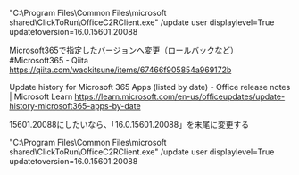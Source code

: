 "C:\Program Files\Common Files\microsoft shared\ClickToRun\OfficeC2RClient.exe" /update user displaylevel=True updatetoversion=16.0.15601.20088 


Microsoft365で指定したバージョンへ変更（ロールバックなど） #Microsoft365 - Qiita 
https://qiita.com/waokitsune/items/67466f905854a969172b
 
Update history for Microsoft 365 Apps (listed by date) - Office release notes | Microsoft Learn 
https://learn.microsoft.com/en-us/officeupdates/update-history-microsoft365-apps-by-date

15601.20088にしたいなら、「16.0.15601.20088」を末尾に変更する


"C:\Program Files\Common Files\microsoft shared\ClickToRun\OfficeC2RClient.exe" /update user displaylevel=True updatetoversion=16.0.15601.20088 


 
